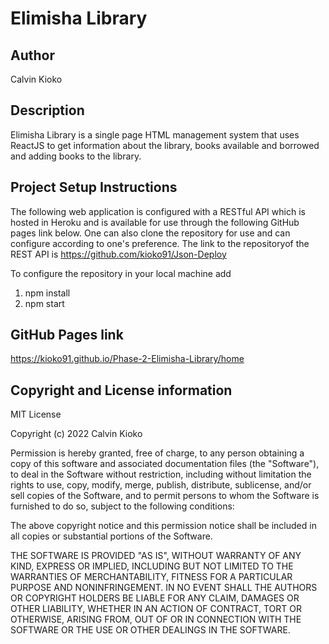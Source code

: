 #     Elimisha Library

## Author
Calvin Kioko

## Description
Elimisha Library is a single page HTML management system that uses ReactJS to get information about the library, books available and borrowed and adding books to the library.

## Project Setup Instructions
The following web application is configured with a RESTful API which is hosted in Heroku and is available for use through the following GitHub pages link below. One can also clone the repository for use and can configure according to one's preference.
The link to the repositoryof the REST API is https://github.com/kioko91/Json-Deploy

To configure the repository in your local machine add
1. npm install
2. npm start

## GitHub Pages link
https://kioko91.github.io/Phase-2-Elimisha-Library/home

## Copyright and License information
 MIT License

Copyright (c) 2022 Calvin Kioko

Permission is hereby granted, free of charge, to any person obtaining a copy
of this software and associated documentation files (the "Software"), to deal
in the Software without restriction, including without limitation the rights
to use, copy, modify, merge, publish, distribute, sublicense, and/or sell
copies of the Software, and to permit persons to whom the Software is
furnished to do so, subject to the following conditions:

The above copyright notice and this permission notice shall be included in all
copies or substantial portions of the Software.

THE SOFTWARE IS PROVIDED "AS IS", WITHOUT WARRANTY OF ANY KIND, EXPRESS OR
IMPLIED, INCLUDING BUT NOT LIMITED TO THE WARRANTIES OF MERCHANTABILITY,
FITNESS FOR A PARTICULAR PURPOSE AND NONINFRINGEMENT. IN NO EVENT SHALL THE
AUTHORS OR COPYRIGHT HOLDERS BE LIABLE FOR ANY CLAIM, DAMAGES OR OTHER
LIABILITY, WHETHER IN AN ACTION OF CONTRACT, TORT OR OTHERWISE, ARISING FROM,
OUT OF OR IN CONNECTION WITH THE SOFTWARE OR THE USE OR OTHER DEALINGS IN THE
SOFTWARE.